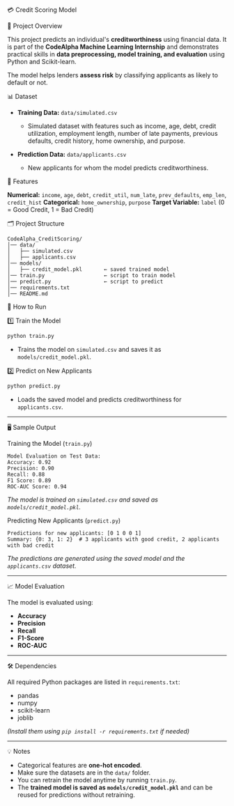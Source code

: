 
💳 Credit Scoring Model

🚀 Project Overview

This project predicts an individual's **creditworthiness** using financial data.
It is part of the **CodeAlpha Machine Learning Internship** and demonstrates practical skills in **data preprocessing, model training, and evaluation** using Python and Scikit-learn.

The model helps lenders **assess risk** by classifying applicants as likely to default or not.


📊 Dataset

* **Training Data:** `data/simulated.csv`

  * Simulated dataset with features such as income, age, debt, credit utilization, employment length, number of late payments, previous defaults, credit history, home ownership, and purpose.

* **Prediction Data:** `data/applicants.csv`

  * New applicants for whom the model predicts creditworthiness.

🧩 Features

**Numerical:** `income`, `age`, `debt`, `credit_util`, `num_late`, `prev_defaults`, `emp_len`, `credit_hist`
**Categorical:** `home_ownership`, `purpose`
**Target Variable:** `label` (0 = Good Credit, 1 = Bad Credit)

🗂 Project Structure
```
CodeAlpha_CreditScoring/
│── data/
│   ├── simulated.csv
│   ├── applicants.csv
│── models/
│   ├── credit_model.pkl       ← saved trained model
│── train.py                   ← script to train model
│── predict.py                 ← script to predict
│── requirements.txt
│── README.md
```

 🏃 How to Run

1️⃣ Train the Model

```bash
python train.py
```

* Trains the model on `simulated.csv` and saves it as `models/credit_model.pkl`.

2️⃣ Predict on New Applicants

```bash
python predict.py
```

* Loads the saved model and predicts creditworthiness for `applicants.csv`.

---

🖥 Sample Output

Training the Model (`train.py`)

```
Model Evaluation on Test Data:
Accuracy: 0.92
Precision: 0.90
Recall: 0.88
F1 Score: 0.89
ROC-AUC Score: 0.94
```

*The model is trained on `simulated.csv` and saved as `models/credit_model.pkl`.*

Predicting New Applicants (`predict.py`)

```
Predictions for new applicants: [0 1 0 0 1]
Summary: {0: 3, 1: 2}  # 3 applicants with good credit, 2 applicants with bad credit
```

*The predictions are generated using the saved model and the `applicants.csv` dataset.*

---

📈 Model Evaluation

The model is evaluated using:

* **Accuracy**
* **Precision**
* **Recall**
* **F1-Score**
* **ROC-AUC**

---

🛠 Dependencies

All required Python packages are listed in `requirements.txt`:

* pandas
* numpy
* scikit-learn
* joblib

*(Install them using `pip install -r requirements.txt` if needed)*

---

💡 Notes

* Categorical features are **one-hot encoded**.
* Make sure the datasets are in the `data/` folder.
* You can retrain the model anytime by running `train.py`.
* The **trained model is saved as `models/credit_model.pkl`** and can be reused for predictions without retraining.
